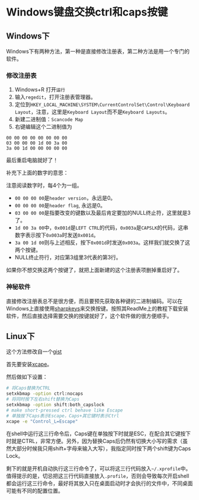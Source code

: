 # Windows键盘交换ctrl和caps按键

## Windows下

Windows下有两种方法，第一种是直接修改注册表，第二种方法是用一个专门的软件。

### 修改注册表

1. Windows+R 打开`运行`
2. 输入`regedit`，打开注册表管理器。
3. 定位到`HKEY_LOCAL_MACHINE\SYSTEM\CurrentControlSet\Control\Keyboard Layout`，注意，这里是`Keyboard Layout`而不是`Keyboard Layouts`。
4. 新建二进制值：`Scancode Map`
5. 右键编辑这个二进制值为

```plaintext
00 00 00 00 00 00 00 00
03 00 00 00 1d 00 3a 00
3a 00 1d 00 00 00 00 00
```

最后重启电脑就好了！

补充下上面的数字的意思：

注意阅读数字时，每4个为一组。

- `00 00 00 00`是`header version`，永远是0。
- `00 00 00 00`是`header flag`, 永远是0。
- `03 00 00 00`是指要改变的键数以及最后肯定要加的NULL终止符，这里就是3了。
- `1d 00 3a 00`中，`0x001d`是`LEFT CTRL`的代码，`0x003a`是`CAPSLK`的代码，这串数字表示按下`0x003a`时发送`0x001d`。
- `3a 00 1d 00`则与上述相反，按下`0x001d`时发送`0x003a`。这样我们就交换了这两个按键。
- NULL终止符行，对应第3组里3代表的第3行。

如果你不想交换这两个按键了，就把上面新建的这个注册表项删掉重启好了。

### 神秘软件

直接修改注册表总不是很方便，而且要预先获取各种键的二进制编码。可以在Windows上直接使用[sharpkeys](https://github.com/randyrants/sharpkeys)来交换按键。按照其ReadMe上的教程下载安装软件，然后直接选择需要交换的按键就好了，这个软件做的很方便顺手。

## Linux下

这个方法修改自一个[gist](https://gist.github.com/tanyuan/55bca522bf50363ae4573d4bdcf06e2e)

首先要安装[xcape](https://github.com/alols/xcape)。

然后做如下设置：

```bash
# 将Caps替换为CTRL
setxkbmap -option ctrl:nocaps
# 将同时按下左右shift替换为Caps
setxkbmap -option shift:both_capslock
# make short-pressed ctrl behave like Escape
# 单独按下Caps表示Escape，Caps+其它键时表示Ctrl
xcape -e "Control_L=Escape"
```

在shell中运行这三行命令后，Caps键在单独按下时就是ESC，在配合其它键按下时就是CTRL，非常方便。另外，因为替换Caps后仍然有切换大小写的需求（虽然大部分时候我只用shift+字母来输入大写），我指定同时按下两个shift键为Caps Lock。

剩下的就是开机自动执行这三行命令了，可以将这三行代码放入`~/.xprofile`中。值得提示的是，切忌把这三行代码直接放入`.profile`，否则会导致每次开启shell都会运行这三行命令，最好将其放入只在桌面启动时才会执行的文件中，不同桌面可能有不同的配置位置。